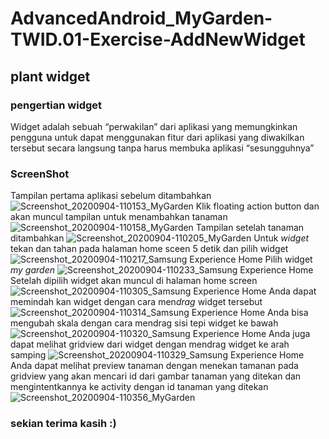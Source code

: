 # AdvancedAndroid_MyGarden-TWID.01-Exercise-AddNewWidget
## plant widget
### pengertian widget
Widget adalah sebuah “perwakilan” dari aplikasi yang memungkinkan pengguna untuk dapat
menggunakan fitur dari aplikasi yang diwakilkan tersebut secara langsung tanpa harus membuka aplikasi “sesungguhnya”
### ScreenShot
Tampilan pertama aplikasi sebelum ditambahkan
![Screenshot_20200904-110153_MyGarden](https://user-images.githubusercontent.com/54633534/92201601-30914f80-eea7-11ea-8215-13ede0cde234.jpg)
Klik floating action button dan akan muncul tampilan untuk menambahkan tanaman
![Screenshot_20200904-110158_MyGarden](https://user-images.githubusercontent.com/54633534/92201630-41da5c00-eea7-11ea-971c-3b759a825c76.jpg)
Tampilan setelah tanaman ditambahkan
![Screenshot_20200904-110205_MyGarden](https://user-images.githubusercontent.com/54633534/92201644-4acb2d80-eea7-11ea-8184-8617e09c8f09.jpg)
Untuk *widget* tekan dan tahan pada halaman home sceen 5 detik dan pilih widget
![Screenshot_20200904-110217_Samsung Experience Home](https://user-images.githubusercontent.com/54633534/92201659-51f23b80-eea7-11ea-82f6-c149b2bb38be.jpg)
Pilih widget *my garden*
![Screenshot_20200904-110233_Samsung Experience Home](https://user-images.githubusercontent.com/54633534/92201663-56b6ef80-eea7-11ea-9375-2211a1d00992.jpg)
Setelah dipilih widget akan muncul di halaman home screen
![Screenshot_20200904-110305_Samsung Experience Home](https://user-images.githubusercontent.com/54633534/92201671-5b7ba380-eea7-11ea-8546-a7cc3f925126.jpg)
Anda dapat memindah kan widget dengan cara men*drag* widget tersebut
![Screenshot_20200904-110314_Samsung Experience Home](https://user-images.githubusercontent.com/54633534/92201679-60405780-eea7-11ea-9cf4-e2bcb6c0156c.jpg)
Anda bisa mengubah skala dengan cara mendrag sisi tepi widget ke bawah
![Screenshot_20200904-110320_Samsung Experience Home](https://user-images.githubusercontent.com/54633534/92201688-646c7500-eea7-11ea-8740-bb7247f3257f.jpg)
Anda juga dapat melihat gridview dari widget dengan mendrag widget ke arah samping
![Screenshot_20200904-110329_Samsung Experience Home](https://user-images.githubusercontent.com/54633534/92201692-69312900-eea7-11ea-9d50-ac90b2da616d.jpg)
Anda dapat melihat preview tanaman dengan menekan tamanan pada gridview yang akan mencari id dari gambar tanaman yang ditekan dan mengintentkannya ke activity dengan id tanaman yang ditekan
![Screenshot_20200904-110356_MyGarden](https://user-images.githubusercontent.com/54633534/92201705-6e8e7380-eea7-11ea-8850-9c14f5d646f4.jpg)

### sekian terima kasih :)
